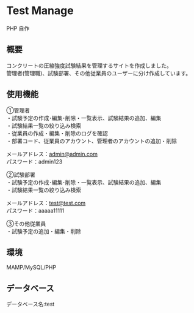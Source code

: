 # Test Manage
PHP 自作

## 概要
コンクリートの圧縮強度試験結果を管理するサイトを作成しました。  
管理者(管理職)、試験部署、その他従業員のユーザーに分け作成しています。  

## 使用機能
①管理者  
・試験予定の作成･編集･削除・一覧表示、試験結果の追加、編集   
・試験結果一覧の絞り込み検索  
・従業員の作成・編集・削除のログを確認  
・部署コード、従業員のアカウント、管理者のアカウントの追加・削除    


メールアドレス：admin@admin.com  
パスワード：admin123  



②試験部署  
・試験予定の作成･編集･削除・一覧表示、試験結果の追加、編集   
・試験結果一覧の絞り込み検索   


メールアドレス：test@test.com  
パスワード：aaaaa11111  



③その他従業員  
・試験予定の追加・編集・削除  

## 環境
MAMP/MySQL/PHP

## データベース
データベース名:test

